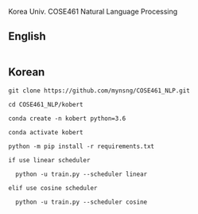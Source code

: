 Korea Univ. COSE461 Natural Language Processing

## English
```

```

## Korean
```
git clone https://github.com/mynsng/COSE461_NLP.git

cd COSE461_NLP/kobert

conda create -n kobert python=3.6

conda activate kobert

python -m pip install -r requirements.txt

if use linear scheduler

  python -u train.py --scheduler linear

elif use cosine scheduler

  python -u train.py --scheduler cosine

```
